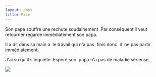 ```yaml
---
layout: post
title: Prie
---
```


Son papa souffre une rechute soudainement .Par conséquent il veut retourner regarde immédiatement son papa.

Il a dit dans sa main a  le travail qui n'a pas  finis donc  il  ne pas partir immédiatement.

J'ai su qu'il s'inquiète .Espéré son  papa n'a pas de maladie sérieuse.

![](/modules/tinymce/tinymce/jscripts/tiny_mce/plugins/emotions/images/smiley-surprised.gif)

